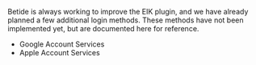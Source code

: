 Betide is always working to improve the EIK plugin, and we have already planned a few additional login methods. These methods have not been implemented yet, but are documented here for reference.

- Google Account Services
- Apple Account Services